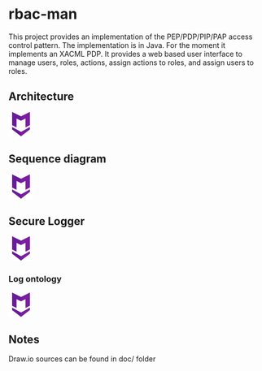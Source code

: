 rbac-man
========

This project provides an implementation of the PEP/PDP/PIP/PAP access control pattern. The implementation is in Java. For the moment it implements an XACML PDP. It provides a web based user interface to manage users, roles, actions, assign actions to roles, and assign users to roles.

Architecture
------------

![rbac-man architecture](https://github.com/adam-p/markdown-here/raw/master/src/common/images/icon48.png "rbac-man architecture")

Sequence diagram
----------------

![rbac-man sequence diagram](https://github.com/adam-p/markdown-here/raw/master/src/common/images/icon48.png "rbac-man sequence diagram")

Secure Logger
-------------

![rbac-man secure logger](https://github.com/adam-p/markdown-here/raw/master/src/common/images/icon48.png "rbac-man secure logger")

### Log ontology

![rbac-man log ontology](https://github.com/adam-p/markdown-here/raw/master/src/common/images/icon48.png "rbac-man log ontology")

Notes
-----

Draw.io sources can be found in doc/ folder